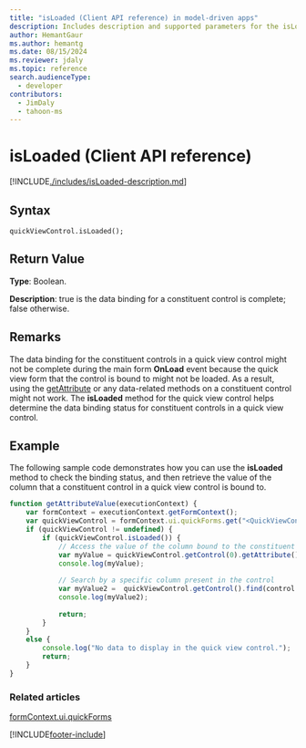 ```yaml
---
title: "isLoaded (Client API reference) in model-driven apps"
description: Includes description and supported parameters for the isLoaded method.
author: HemantGaur
ms.author: hemantg
ms.date: 08/15/2024
ms.reviewer: jdaly
ms.topic: reference
search.audienceType: 
  - developer
contributors:
  - JimDaly
  - tahoon-ms
---
```

# isLoaded (Client API reference)

[!INCLUDE[./includes/isLoaded-description.md](./includes/isLoaded-description.md)]

## Syntax

`quickViewControl.isLoaded();`

## Return Value

**Type**: Boolean.

**Description**: true is the data binding for a constituent control is complete; false otherwise. 

## Remarks

The data binding for the constituent controls in a quick view control might not be complete during the main form **OnLoad** event because the quick view form that the control is bound to might not be loaded. As a result, using the [getAttribute](../controls/getattribute.md) or any data-related methods on a constituent control might not work. The **isLoaded** method for the quick view control helps determine the data binding status for constituent controls in a quick view control.

## Example

The following sample code demonstrates how you can use the **isLoaded** method to check the binding status, and then retrieve the value of the column that a constituent control in a quick view control is bound to.

```JavaScript
function getAttributeValue(executionContext) {
    var formContext = executionContext.getFormContext();
    var quickViewControl = formContext.ui.quickForms.get("<QuickViewControlName>");
    if (quickViewControl != undefined) {
        if (quickViewControl.isLoaded()) {
            // Access the value of the column bound to the constituent control
            var myValue = quickViewControl.getControl(0).getAttribute().getValue();
            console.log(myValue);
            
            // Search by a specific column present in the control
            var myValue2 =  quickViewControl.getControl().find(control => control.getName() == "<AttributeSchemaName>").getAttribute().getValue();
            console.log(myValue2);
            
            return;
        }
    }
    else {
        console.log("No data to display in the quick view control.");
        return;
    }
}
```

### Related articles

[formContext.ui.quickForms](../formContext-ui-quickForms.md)


[!INCLUDE[footer-include](../../../../../includes/footer-banner.md)]

